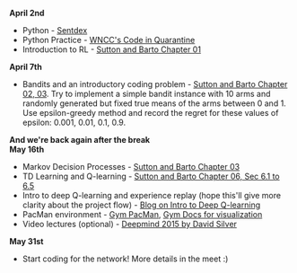 **April 2nd**
* Python - [Sentdex](https://www.youtube.com/watch?v=eXBD2bB9-RA&list=PLQVvvaa0QuDeAams7fkdcwOGBpGdHpXln)
* Python Practice - [WNCC's Code in Quarantine](https://github.com/wncc/CodeInQuarantine/tree/master/Week_1_Python)
* Introduction to RL - [Sutton and Barto Chapter 01](http://incompleteideas.net/book/RLbook2018trimmed.pdf)

**April 7th**
* Bandits and an introductory coding problem - [Sutton and Barto Chapter 02, 03](http://incompleteideas.net/book/RLbook2018trimmed.pdf). Try to implement a simple bandit instance with 10 arms and randomly generated but fixed true means of the arms between 0 and 1. Use epsilon-greedy method and record the regret for these values of epsilon: 0.001, 0.01, 0.1, 0.9.

**And we're back again after the break**  
**May 16th**
* Markov Decision Processes - [Sutton and Barto Chapter 03](http://incompleteideas.net/book/RLbook2018trimmed.pdf)
* TD Learning and Q-learning - [Sutton and Barto Chapter 06, Sec 6.1 to 6.5](http://incompleteideas.net/book/RLbook2018trimmed.pdf)
* Intro to deep Q-learning and experience replay (hope this'll give more clarity about the project flow) - [Blog on Intro to Deep Q-learning](https://www.analyticsvidhya.com/blog/2019/04/introduction-deep-q-learning-python/)
* PacMan environment - [Gym PacMan](https://gym.openai.com/envs/MsPacman-v0/), [Gym Docs for visualization](https://gym.openai.com/docs/)
* Video lectures (optional) - [Deepmind 2015 by David Silver](https://www.youtube.com/watch?v=2pWv7GOvuf0&list=PLqYmG7hTraZDM-OYHWgPebj2MfCFzFObQ)

**May 31st**
* Start coding for the network! More details in the meet :)
